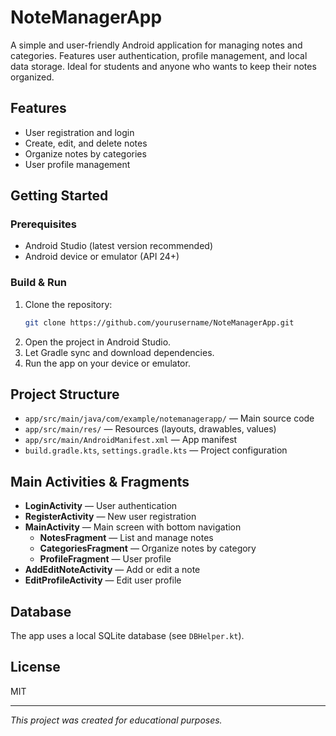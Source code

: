 # NoteManagerApp

A simple and user-friendly Android application for managing notes and categories. Features user authentication, profile management, and local data storage. Ideal for students and anyone who wants to keep their notes organized.

## Features
- User registration and login
- Create, edit, and delete notes
- Organize notes by categories
- User profile management

## Getting Started

### Prerequisites
- Android Studio (latest version recommended)
- Android device or emulator (API 24+)

### Build & Run
1. Clone the repository:
   ```bash
   git clone https://github.com/yourusername/NoteManagerApp.git
   ```
2. Open the project in Android Studio.
3. Let Gradle sync and download dependencies.
4. Run the app on your device or emulator.

## Project Structure
- `app/src/main/java/com/example/notemanagerapp/` — Main source code
- `app/src/main/res/` — Resources (layouts, drawables, values)
- `app/src/main/AndroidManifest.xml` — App manifest
- `build.gradle.kts`, `settings.gradle.kts` — Project configuration

## Main Activities & Fragments
- **LoginActivity** — User authentication
- **RegisterActivity** — New user registration
- **MainActivity** — Main screen with bottom navigation
  - **NotesFragment** — List and manage notes
  - **CategoriesFragment** — Organize notes by category
  - **ProfileFragment** — User profile
- **AddEditNoteActivity** — Add or edit a note
- **EditProfileActivity** — Edit user profile

## Database
The app uses a local SQLite database (see `DBHelper.kt`).

## License
MIT

---

_This project was created for educational purposes._
